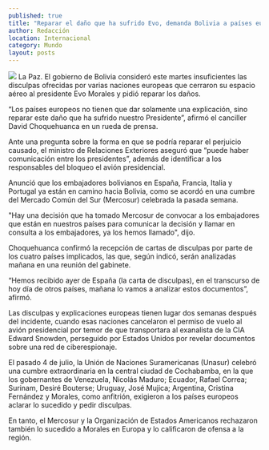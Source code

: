 ```yaml
---
published: true
title: "Reparar el daño que ha sufrido Evo, demanda Bolivia a países europeos"
author: Redacción
location: Internacional
category: Mundo
layout: posts
---
```


![](http://i.imgur.com/hxIwzhbm.jpg)
La Paz. El gobierno de Bolivia consideró este martes insuficientes las disculpas ofrecidas por varias naciones europeas que cerraron su espacio aéreo al presidente Evo Morales y pidió reparar los daños.

“Los países europeos no tienen que dar solamente una explicación, sino reparar este daño que ha sufrido nuestro Presidente”, afirmó el canciller David Choquehuanca en un rueda de prensa.

Ante una pregunta sobre la forma en que se podría reparar el perjuicio causado, el ministro de Relaciones Exteriores aseguró que “puede haber comunicación entre los presidentes”, además de identificar a los responsables del bloqueo el avión presidencial.

Anunció que los embajadores bolivianos en España, Francia, Italia y Portugal ya están en camino hacia Bolivia, como se acordó en una cumbre del Mercado Común del Sur (Mercosur) celebrada la pasada semana.

"Hay una decisión que ha tomado Mercosur de convocar a los embajadores que están en nuestros países para comunicar la decisión y llamar en consulta a los embajadores, ya los hemos llamado", dijo.

Choquehuanca confirmó la recepción de cartas de disculpas por parte de los cuatro países implicados, las que, según indicó, serán analizadas mañana en una reunión del gabinete.

“Hemos recibido ayer de España (la carta de disculpas), en el transcurso de hoy día de otros países, mañana lo vamos a analizar estos documentos”, afirmó.

Las disculpas y explicaciones europeas tienen lugar dos semanas después del incidente, cuando esas naciones cancelaron el permiso de vuelo al avión presidencial por temor de que transportara al exanalista de la CIA Edward Snowden, perseguido por Estados Unidos por revelar documentos sobre una red de ciberespionaje.

El pasado 4 de julio, la Unión de Naciones Suramericanas (Unasur) celebró una cumbre extraordinaria en la central ciudad de Cochabamba, en la que los gobernantes de Venezuela, Nicolás Maduro; Ecuador, Rafael Correa; Surinam, Desiré Bouterse; Uruguay, José Mujica; Argentina, Cristina Fernández y Morales, como anfitrión, exigieron a los países europeos aclarar lo sucedido y pedir disculpas.

En tanto, el Mercosur y la Organización de Estados Americanos rechazaron también lo sucedido a Morales en Europa y lo calificaron de ofensa a la región.
